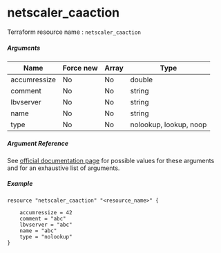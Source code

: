 # netscaler_caaction

Terraform resource name : ```netscaler_caaction```

##### Arguments

| Name | Force new | Array | Type |
|----|----|----|----|
|accumressize|No|No|double|
|comment|No|No|string|
|lbvserver|No|No|string|
|name|No|No|string|
|type|No|No|nolookup, lookup, noop|

##### Argument Reference

See [official documentation page](https://developer-docs.citrix.com/projects/netscaler-nitro-api/en/11.0/configuration/ca/caaction/caaction/) for possible values for these arguments and for an exhaustive list of arguments.

##### Example

```
resource "netscaler_caaction" "<resource_name>" {

    accumressize = 42
    comment = "abc"
    lbvserver = "abc"
    name = "abc"
    type = "nolookup"
}
```

